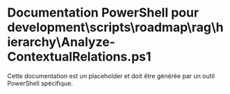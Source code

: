 # Documentation PowerShell pour development\scripts\roadmap\rag\hierarchy\Analyze-ContextualRelations.ps1

Cette documentation est un placeholder et doit être générée par un outil PowerShell spécifique.
